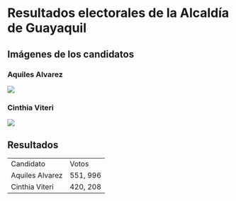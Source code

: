 # Resultados electorales de la Alcaldía de Guayaquil

## Imágenes de los candidatos
### Aquiles Alvarez
<img src="https://www.elcomercio.com/wp-content/uploads/2023/02/aquiles-700x391.jpg">

### Cinthia Viteri
<img src="https://notimundo.com.ec/wp-content/uploads/2020/03/cynthia-viteri-coronavirus-681x340.jpg">

## Resultados 
<table class="default">
    <tr>
    <td>Candidato</td>
    <td>Votos</td>
  </tr>
  <tr>
    <td>Aquiles Alvarez</td>
    <td>551, 996</td>
  </tr>
  <tr>
    <td>Cinthia Viteri</td>
    <td>420, 208</td>
  </tr>
</table>
